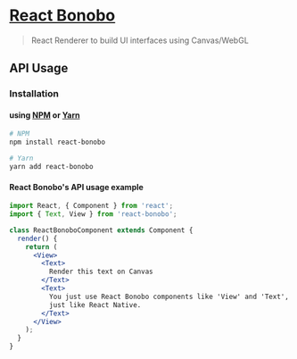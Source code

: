 # [React Bonobo](https://react-bonobo.com)

> React Renderer to build UI interfaces using Canvas/WebGL

## API Usage

### Installation

#### using [NPM](https://www.npmjs.com/) or [Yarn](https://yarnpkg.com/)

```bash
# NPM
npm install react-bonobo

# Yarn
yarn add react-bonobo
```

#### React Bonobo's API usage example

```jsx
import React, { Component } from 'react';
import { Text, View } from 'react-bonobo';

class ReactBonoboComponent extends Component {
  render() {
    return (
      <View>
        <Text>
          Render this text on Canvas
        </Text>
        <Text>
          You just use React Bonobo components like 'View' and 'Text',
          just like React Native.
        </Text>
      </View>
    );
  }
}
```

